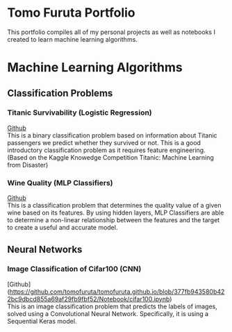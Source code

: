 # Tomo Furuta Portfolio 
This portfolio compiles all of my personal projects as well as notebooks I created to learn machine learning algorithms.

# Machine Learning Algorithms
## Classification Problems
### Titanic Survivability (Logistic Regression)
[Github](https://github.com/tomofuruta/tomofuruta.github.io/blob/92ccad383094d6cc6ef313d11be0529b3717319f/Notebook/titanic-classification.ipynb) \
This is a binary classification problem based on information about Titanic passengers we predict whether they survived or not. This is a good introductory classification problem as it requires feature engineering. (Based on the Kaggle Knowedge Competition Titanic: Machine Learning from Disaster)
### Wine Quality (MLP Classifiers)
[Github](https://github.com/tomofuruta/tomofuruta.github.io/blob/0365a7e833e3bd58df21b01f94c57f4abcf16dfe/Notebook/wineQuality.ipynb) \
This is a classification problem that determines the quality value of a given wine based on its features. By using hidden layers, MLP Classifiers are able to determine a non-linear relationship between the features and the target to create a useful and accurate model. 
## Neural Networks
### Image Classification of Cifar100 (CNN)
[Github] (https://github.com/tomofuruta/tomofuruta.github.io/blob/377fb943580b422bc9dbcd855a69af29fb9fbf52/Notebook/cifar100.ipynb) \
This is an image classification problem that predicts the labels of images, solved using a Convolutional Neural Network. Specifically, it is using a Sequential Keras model.
